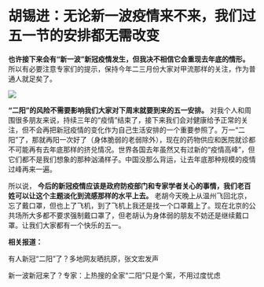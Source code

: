 # 胡锡进：无论新一波疫情来不来，我们过五一节的安排都无需改变

**也许接下来会有“新一波”新冠疫情发生，但我决不相信它会重现去年底的情形。**
所以有必要注意专家们的提示，保持今年二三月份大家对甲流那样的关注，作为普通人就足矣了。

![](https://inews.gtimg.com/newsapp_bt/0/15782744677/1000)

**“二阳”的风险不需要影响我们大家对下周末就要到来的五一安排。**
对我个人和周围很多朋友来说，持续三年的“疫情”结束了，接下来我们会对健康给予正常的关注，但不会再把新冠疫情的变化作为自己生活安排的一个重要参照了。万一“二阳”了，那就再阳一次好了（身体脆弱的老弱除外），现在的药物供应和医院就诊都不可能再有去年底那样的挤兑情况。世界各国去年虽然又有过新的“疫情高峰”，但它们都不是我们想象的那种汹涌样子。中国没那么背运，让去年底那种规模的疫情过峰再来一遍。

所以说， **今后的新冠疫情应该是政府防疫部门和专家学者关心的事情，我们老百姓可以让这个主题淡化到流感那样的水平上去。**
老胡今天晚上从温州飞回北京，忘了戴口罩，但也上了飞机，到了飞机上我还是找一个口罩戴上了。现在北京的公共场所大多都不要求强制戴口罩了，但老胡认为身体弱的朋友不妨还是继续戴口罩。让我们大家都有一个快乐的五一。

**相关报道：**

有人新冠“二阳”了？多地网友晒抗原，张文宏发声

新一波新冠来了？专家：上热搜的全家“二阳”只是个案，不用过度忧虑

